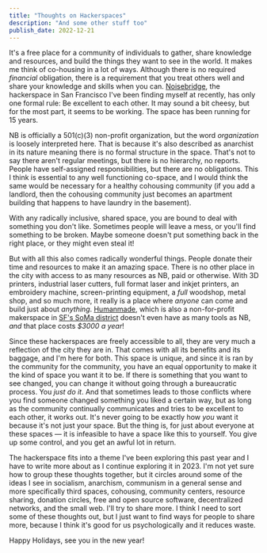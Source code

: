 ```yaml
---
title: "Thoughts on Hackerspaces"
description: "And some other stuff too"
publish_date: 2022-12-21
---
```


It's a free place for a community of individuals to gather, share knowledge and resources, and build the things they want to see in the world. It makes me think of co-housing in a lot of ways. Although there is no required _financial_ obligation, there is a requirement that you treat others well and share your knowledge and skills when you can. [Noisebridge](https://noisebridge.net), the hackerspace in San Francisco I've been finding myself at recently, has only one formal rule: Be excellent to each other. It may sound a bit cheesy, but for the most part, it seems to be working. The space has been running for 15 years.

NB is officially a 501(c)(3) non-profit organization, but the word _organization_ is loosely interpreted here. That is because it's also described as anarchist in its nature meaning there is no formal structure in the space. That's not to say there aren't regular meetings, but there is no hierarchy, no reports. People have self-assigned responsibilities, but there are no obligations. This I think is essential to any well functioning co-space, and I would think the same would be necessary for a healthy cohousing community (if you add a landlord, then the cohousing community just becomes an apartment building that happens to have laundry in the basement).

With any radically inclusive, shared space, you are bound to deal with something you don't like. Sometimes people will leave a mess, or you'll find something to be broken. Maybe someone doesn't put something back in the right place, or they might even steal it!

But with all this also comes radically wonderful things. People donate their time and resources to make it an amazing space. There is no other place in the city with access to as many resources as NB, paid or otherwise. With 3D printers, industrial laser cutters, full format laser and inkjet printers, an embroidery machine, screen-printing equipment, a _full_ woodshop, metal shop, and so much more, it really is a place where _anyone_ can come and build just about _anything_. [Humanmade](https://www.humanmade.org/facility), which is also a non-for-profit makerspace in [SF's SoMa district](https://en.wikipedia.org/wiki/South_of_Market,_San_Francisco) doesn't even have as many tools as NB, *and* that place costs _$3000 a year_!

Since these hackerspaces are freely accessible to all, they are very much a reflection of the city they are in. That comes with all its benefits and its baggage, and I'm here for both. This space is unique, and since it is ran by the community for the community, you have an equal opportunity to make it the kind of space you want it to be. If there is something that you want to see changed, you can change it without going through a bureaucratic process. You _just do it_. And that sometimes leads to those conflicts where you find someone changed something you liked a certain way, but as long as the community continually communicates and tries to be excellent to each other, it works out. It's never going to be exactly how _you_ want it because it's not just your space. But the thing is, for just about everyone at these spaces — it is infeasible to have a space like this to yourself. You give up some control, and you get an awful lot in return.

The hackerspace fits into a theme I've been exploring this past year and I have to write more about as I continue exploring it in 2023. I'm not yet sure how to group these thoughts together, but it circles around some of the ideas I see in socialism, anarchism, communism in a general sense and more specifically third spaces, cohousing, community centers, resource sharing, donation circles, free and open source software, decentralized networks, and the small web. I'll try to share more. I think I need to sort some of these thoughts out, but I just want to find ways for people to share more, because I think it's good for us psychologically and it reduces waste.

Happy Holidays, see you in the new year!